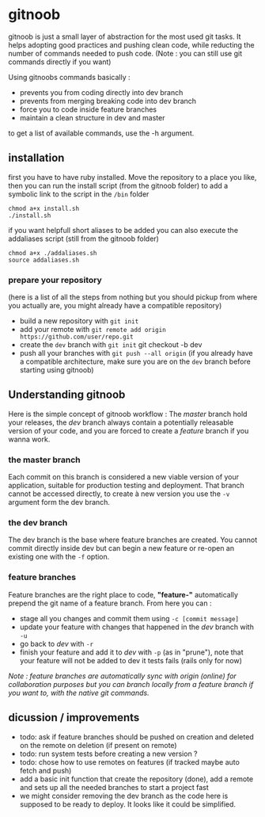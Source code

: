 # gitnoob

gitnoob is just a small layer of abstraction for the most used git tasks.
It helps adopting good practices and pushing clean code, while reducting the number of commands needed to push code.
(Note : you can still use git commands directly if you want)

Using gitnoobs commands basically :

- prevents you from coding directly into dev branch
- prevents from merging breaking code into dev branch
- force you to code inside feature branches
- maintain a clean structure in dev and master

to get a list of available commands, use the -h argument.
## installation
first you have to have ruby installed.
Move the repository to a place you like, then you can run the install script (from the gitnoob folder) to add a symbolic link to the script in the `/bin` folder

```
chmod a+x install.sh
./install.sh
```

if you want helpfull short aliases to be added you can also execute the addaliases script (still from the gitnoob folder)

```
chmod a+x ./addaliases.sh
source addaliases.sh
```
### prepare your repository
(here is a list of all the steps from nothing but you should pickup from where you actually are, you might already have a compatible repository)
- build a new repository with `git init`
- add your remote with `git remote add origin https://github.com/user/repo.git`
- create the `dev` branch with `git init` git checkout -b dev
- push all your branches with `git push --all origin`
(if you already have a compatible architecture, make sure you are on the `dev` branch before starting using gitnoob)

## Understanding gitnoob
Here is the simple concept of gitnoob workflow :
The *master* branch hold your releases, the *dev* branch always contain a potentially releasable version of your code, and you are forced to create a *feature* branch if you wanna work.

### the master branch
Each commit on this branch is considered a new viable version of your application, suitable for production testing and deployment.
That branch cannot be accessed directly, to create à new version you use the `-v` argument form the dev branch.

### the dev branch
The dev branch is the base where feature branches are created. You cannot commit directly inside dev but can begin a new feature or re-open an existing one with the `-f` option.

### feature branches
Feature branches are the right place to code, **"feature-"**  automatically prepend the git name of a feature branch. From here you can :

- stage all you changes and commit them using `-c [commit message]`
- update your feature with changes that happened in the *dev* branch with `-u`
- go back to *dev* with `-r`
- finish your feature and add it to *dev* with `-p` (as in "prune"), note that your feature will not be added to dev it tests fails (rails only for now)

*Note : feature branches are automatically sync with origin (online) for collaboration purposes but you can branch locally from a feature branch if you want to, with the native git commands.*

## dicussion / improvements

- todo: ask if feature branches should be pushed on creation and deleted on the remote on deletion (if present on remote)
- todo: run system tests before creating a new version ?
- todo: chose how to use remotes on features (if tracked maybe auto fetch and push)
- add a basic init function that create the repository (done), add a remote and sets up all the needed branches to start a project fast
- we might consider removing the dev branch as the code here is supposed to be ready to deploy. It looks like it could be simplified.
